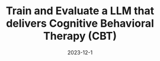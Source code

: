 ---
title: Train and Evaluate a LLM that delivers Cognitive Behavioral Therapy (CBT)
summary: Format your dialogue data for self-supervising training falcon-7b model and instruction-tuning the llama2-7b-chat model.
date: '2023-12-1'
external_link: ''
---